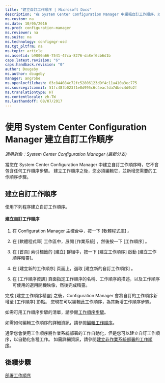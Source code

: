 ```yaml
---
title: "建立自訂工作順序 | Microsoft Docs"
description: "在 System Center Configuration Manager 中編輯自訂工作順序，以在工作順序中新增步驟。"
ms.custom: na
ms.date: 10/06/2016
ms.prod: configuration-manager
ms.reviewer: na
ms.suite: na
ms.technology: configmgr-osd
ms.tgt_pltfrm: na
ms.topic: article
ms.assetid: b9800a66-7541-47ca-8276-da8ef6cb6d1b
caps.latest.revision: "6"
caps.handback.revision: "0"
author: Dougeby
ms.author: dougeby
manager: angrobe
ms.openlocfilehash: 03c844084c72fc52806123d9f4c11a410a3ec775
ms.sourcegitcommit: 51fc48fb023f1e8d995c6c4eacfda7dbec4d0b2f
ms.translationtype: HT
ms.contentlocale: zh-TW
ms.lasthandoff: 08/07/2017
---
```

# <a name="create-a-custom-task-sequence-with-system-center-configuration-manager"></a>使用 System Center Configuration Manager 建立自訂工作順序

*適用對象：System Center Configuration Manager (最新分支)*

當您在 System Center Configuration Manager 中建立自訂工作順序時，它不會包含任何工作順序步驟。 建立工作順序之後，您必須編輯它，並新增您需要的工作順序步驟。  

##  <a name="BKMK_CustomTS"></a> 建立自訂工作順序  
 使用下列程序建立自訂工作順序。  

#### <a name="to-create-a-custom-task-sequence"></a>建立自訂工作順序  

1.  在 Configuration Manager 主控台中，按一下 [軟體程式庫] 。  

2.  在 [軟體程式庫]  工作區中，展開 [作業系統] ，然後按一下 [工作順序] 。  

3.  在 [首頁]  索引標籤的 [建立]  群組中，按一下 [建立工作順序]  啟動 [建立工作順序精靈]。  

4.  在 [建立新的工作順序]  頁面上，選取 [建立新的自訂工作順序] 。  

5.  在 [工作順序資訊]  頁面指定工作順序的名稱、工作順序的描述，以及工作順序可使用的選用開機映像，然後完成精靈。  

 完成 [建立工作順序精靈] 之後，Configuration Manager 會將自訂的工作順序新增至 [工作順序] 節點。 您現在可以編輯此工作順序，為其新增工作順序步驟。  

 如需可用工作順序步驟的清單，請參閱[工作順序步驟](../understand/task-sequence-steps.md)。  

 如需如何編輯工作順序的詳細資訊，請參閱[編輯工作順序](manage-task-sequences-to-automate-tasks.md#BKMK_ModifyTaskSequence)。  

 通常您會使用工作順序將作業系統部署的工作自動化，但是您可以建立自訂工作順序，以自動化各種工作。 如需詳細資訊，請參閱[建立非作業系統部署的工作順序](create-a-task-sequence-for-non-operating-system-deployments.md)。  

 ## <a name="next-steps"></a>後續步驟
 [部署工作順序](manage-task-sequences-to-automate-tasks.md#BKMK_DeployTS)

